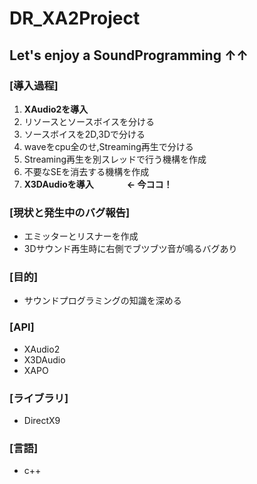 # DR_XA2Project
<h2>Let's enjoy a SoundProgramming ↑↑</h2>

<h3>[導入過程]</h3>
<ol>
<li><b>XAudio2を導入</b></li>
<li>リソースとソースボイスを分ける</li>
<li>ソースボイスを2D,3Dで分ける</li>
<li>waveをcpu全のせ,Streaming再生で分ける</li>
<li>Streaming再生を別スレッドで行う機構を作成</li>
<li>不要なSEを消去する機構を作成</li>
<li><b>X3DAudioを導入                ← 今ココ！</b></li>
</ol>

<h3>[現状と発生中のバグ報告]</h3>
<ul>
<li>エミッターとリスナーを作成</li>
<li>3Dサウンド再生時に右側でブツブツ音が鳴るバグあり</li>
</ul>

<h3>[目的]</h3>
<ul>
<li>サウンドプログラミングの知識を深める</li>
</ul>

<h3>[API]</h3>
<ul>
<li>XAudio2</li>
<li>X3DAudio</li>
<li>XAPO</li>
</ul>

<h3>[ライブラリ]</h3>
<ul>
<li>DirectX9</li>
</ul>

<h3>[言語]</h3>
<ul>
<li>c++</li>
</ul>
